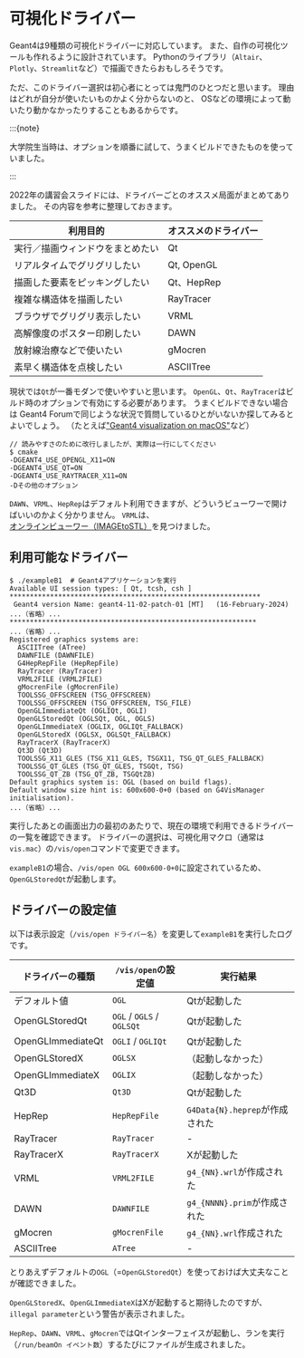 # 可視化ドライバー

Geant4は9種類の可視化ドライバーに対応しています。
また、自作の可視化ツールも作れるように設計されています。
Pythonのライブラリ（``Altair``、``Plotly``、``Streamlit``など）で描画できたらおもしろそうです。

ただ、このドライバー選択は初心者にとっては鬼門のひとつだと思います。
理由はどれが自分が使いたいものかよく分からないのと、
OSなどの環境によって動いたり動かなかったりすることもあるからです。

:::{note}

大学院生当時は、オプションを順番に試して、うまくビルドできたものを使っていました。

:::

2022年の講習会スライドには、ドライバーごとのオススメ局面がまとめてありました。
その内容を参考に整理しておきます。

| 利用目的 | オススメのドライバー |
|---|---|
| 実行／描画ウィンドウをまとめたい | Qt |
| リアルタイムでグリグリしたい | Qt, OpenGL|
| 描画した要素をピッキングしたい | Qt、HepRep |
| 複雑な構造体を描画したい | RayTracer |
| ブラウザでグリグリ表示したい | VRML |
| 高解像度のポスター印刷したい | DAWN |
| 放射線治療などで使いたい | gMocren |
| 素早く構造体を点検したい | ASCIITree |

現状では``Qt``が一番モダンで使いやすいと思います。
``OpenGL``、``Qt``、``RayTracer``はビルド時のオプションで有効にする必要があります。
うまくビルドできない場合は Geant4 Forumで同じような状況で質問しているひとがいないか探してみるとよいでしょう。
（たとえば["Geant4 visualization on macOS"](https://geant4-forum.web.cern.ch/t/geant4-visualization-on-macos/11813)など）

```console
// 読みやすさのために改行しましたが、実際は一行にしてください
$ cmake
-DGEANT4_USE_OPENGL_X11=ON
-DGEANT4_USE_QT=ON
-DGEANT4_USE_RAYTRACER_X11=ON
-Dその他のオプション
```

``DAWN``、``VRML``、``HepRep``はデフォルト利用できますが、どういうビューワーで開けばいいのかよく分かりません。
``VRML``は、[オンラインビューワー（IMAGEtoSTL）](https://imagetostl.com/jp/view-vrml-online)を見つけました。


## 利用可能なドライバー

```console
$ ./exampleB1  # Geant4アプリケーションを実行
Available UI session types: [ Qt, tcsh, csh ]
**************************************************************
 Geant4 version Name: geant4-11-02-patch-01 [MT]   (16-February-2024)
...（省略）...
*************************************************************
...（省略）...
Registered graphics systems are:
  ASCIITree (ATree)
  DAWNFILE (DAWNFILE)
  G4HepRepFile (HepRepFile)
  RayTracer (RayTracer)
  VRML2FILE (VRML2FILE)
  gMocrenFile (gMocrenFile)
  TOOLSSG_OFFSCREEN (TSG_OFFSCREEN)
  TOOLSSG_OFFSCREEN (TSG_OFFSCREEN, TSG_FILE)
  OpenGLImmediateQt (OGLIQt, OGLI)
  OpenGLStoredQt (OGLSQt, OGL, OGLS)
  OpenGLImmediateX (OGLIX, OGLIQt_FALLBACK)
  OpenGLStoredX (OGLSX, OGLSQt_FALLBACK)
  RayTracerX (RayTracerX)
  Qt3D (Qt3D)
  TOOLSSG_X11_GLES (TSG_X11_GLES, TSGX11, TSG_QT_GLES_FALLBACK)
  TOOLSSG_QT_GLES (TSG_QT_GLES, TSGQt, TSG)
  TOOLSSG_QT_ZB (TSG_QT_ZB, TSGQtZB)
Default graphics system is: OGL (based on build flags).
Default window size hint is: 600x600-0+0 (based on G4VisManager initialisation).
...（省略）...
```

実行したあとの画面出力の最初のあたりで、現在の環境で利用できるドライバーの一覧を確認できます。
ドライバーの選択は、可視化用マクロ（通常は``vis.mac``）の``/vis/open``コマンドで変更できます。

``exampleB1``の場合、``/vis/open OGL 600x600-0+0``に設定されているため、``OpenGLStoredQt``が起動します。

## ドライバーの設定値

以下は表示設定（``/vis/open ドライバー名``）を変更して``exampleB1``を実行したログです。

| ドライバーの種類 | ``/vis/open``の設定値 | 実行結果 |
|---|---|---|
| デフォルト値 | ``OGL`` | Qtが起動した |
| OpenGLStoredQt | ``OGL`` / ``OGLS`` / ``OGLSQt`` | Qtが起動した |
| OpenGLImmediateQt | ``OGLI`` / ``OGLIQt`` | Qtが起動した |
| OpenGLStoredX | ``OGLSX`` | （起動しなかった） |
| OpenGLImmediateX | ``OGLIX`` | （起動しなかった） |
| Qt3D | ``Qt3D`` | Qtが起動した |
| HepRep | ``HepRepFile`` | ``G4Data{N}.heprep``が作成された |
| RayTracer | ``RayTracer`` | - |
| RayTracerX | ``RayTracerX`` | Xが起動した |
| VRML | ``VRML2FILE`` | ``g4_{NN}.wrl``が作成された|
| DAWN | ``DAWNFILE`` | ``g4_{NNNN}.prim``が作成された |
| gMocren | ``gMocrenFile`` | ``g4_{NN}.wrl``作成された |
| ASCIITree | ``ATree`` | - |

とりあえずデフォルトの``OGL``（=``OpenGLStoredQt``）を使っておけば大丈夫なことが確認できました。

``OpenGLStoredX``、``OpenGLImmediateX``はXが起動すると期待したのですが、``illegal parameter``という警告が表示されました。

``HepRep``、``DAWN``、``VRML``、``gMocren``ではQtインターフェイスが起動し、ランを実行（``/run/beamOn イベント数``）するたびにファイルが生成されました。

